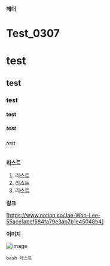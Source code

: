**헤더**


# Test_0307
# test
## test
### test
#### test
##### test
###### test

**리스트**

1. 리스트
2. 리스트
3. 리스트

**링크**

[https://www.notion.so/Jae-Won-Lee-55ace1abcf584fa79e3ab7b1e45048b4]

**이미지**

![image](https://github.com/LeeJaeWon820/Test_0307/assets/159429403/90b45faf-2b66-469d-8503-433f29b969d8)

```bash 테스트```
